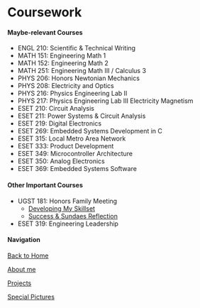 # Coursework
#### Maybe-relevant Courses

- ENGL 210: Scientific & Technical Writing
- MATH 151: Engineering Math 1
- MATH 152: Engineering Math 2
- MATH 251: Engineering Math III / Calculus 3
- PHYS 206: Honors Newtonian Mechanics
- PHYS 208: Electricity and Optics
- PHYS 216: Physics Engineering Lab II
- PHYS 217: Physics Engineering Lab III Electricity Magnetism
- ESET 210: Circuit Analysis
- ESET 211: Power Systems & Circuit Analysis
- ESET 219: Digital Electronics
- ESET 269: Embedded Systems Development in C
- ESET 315: Local Metro Area Network
- ESET 333: Product Development
- ESET 349: Microcontroller Architecture
- ESET 350: Analog Electronics
- ESET 369: Embedded Systems Software

#### Other Important Courses
- UGST 181: Honors Family Meeting
  * [Developing My Skillset](/ePortfolio/PDFs/skillset.pdf)
  * [Success & Sundaes Reflection](/ePortfolio/PDFs/sundaes.pdf)
- ESET 319: Engineering Leadership

#### Navigation
[Back to Home](/ePortfolio)

[About me](/ePortfolio/About)

[Projects](/ePortfolio/Projects)

[Special Pictures](/ePortfolio/CoolPictures)
